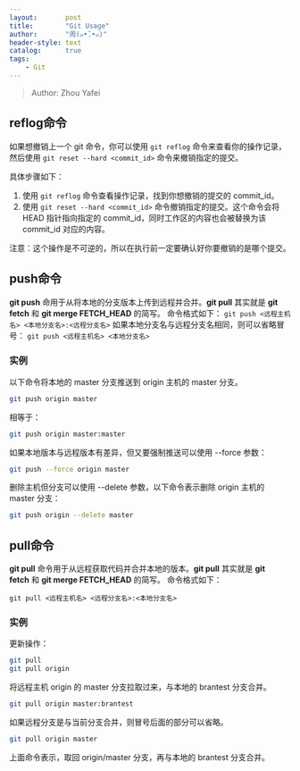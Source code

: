 ```yaml
---
layout:       post
title:        "Git Usage"
author:       "周(๑•̌.•๑)"
header-style: text
catalog:      true
tags:
    - Git
---
```


> Author: Zhou Yafei

## reflog命令
如果想撤销上一个 git 命令，你可以使用 `git reflog` 命令来查看你的操作记录，然后使用 `git reset --hard <commit_id>` 命令来撤销指定的提交。

具体步骤如下：

1. 使用 `git reflog` 命令查看操作记录，找到你想撤销的提交的 commit_id。
2. 使用 `git reset --hard <commit_id>` 命令撤销指定的提交。这个命令会将 HEAD 指针指向指定的 commit_id，同时工作区的内容也会被替换为该 commit_id 对应的内容。

注意：这个操作是不可逆的，所以在执行前一定要确认好你要撤销的是哪个提交。

## push命令

**git push** 命用于从将本地的分支版本上传到远程并合并。**git pull** 其实就是 **git fetch** 和 **git merge FETCH_HEAD** 的简写。 命令格式如下：
`git push <远程主机名> <本地分支名>:<远程分支名>`
如果本地分支名与远程分支名相同，则可以省略冒号：
`git push <远程主机名> <本地分支名>`
### 实例

以下命令将本地的 master 分支推送到 origin 主机的 master 分支。

```bash
git push origin master
```

相等于：

```bash
git push origin master:master
```

如果本地版本与远程版本有差异，但又要强制推送可以使用 --force 参数：

```bash
git push --force origin master
```

删除主机但分支可以使用 --delete 参数，以下命令表示删除 origin 主机的 master 分支：

```bash
git push origin --delete master
```

## pull命令

**git pull** 命令用于从远程获取代码并合并本地的版本。**git pull** 其实就是 **git fetch** 和 **git merge FETCH_HEAD** 的简写。 命令格式如下：

`git pull <远程主机名> <远程分支名>:<本地分支名>`
### 实例

更新操作：

```bash
git pull
git pull origin
```

将远程主机 origin 的 master 分支拉取过来，与本地的 brantest 分支合并。

```bash
git pull origin master:brantest
```

如果远程分支是与当前分支合并，则冒号后面的部分可以省略。

```bash
git pull origin master
```

上面命令表示，取回 origin/master 分支，再与本地的 brantest 分支合并。